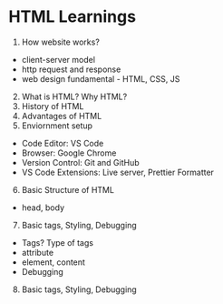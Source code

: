 # HTML Learnings

1. How website works?

- client-server model
- http request and response
- web design fundamental - HTML, CSS, JS

2. What is HTML? Why HTML?
3. History of HTML
4. Advantages of HTML
5. Enviornment setup

- Code Editor: VS Code
- Browser: Google Chrome
- Version Control: Git and GitHub
- VS Code Extensions: Live server, Prettier Formatter

6. Basic Structure of HTML

- head, body

7. Basic tags, Styling, Debugging

- Tags? Type of tags
- attribute
- element, content
- Debugging

8. Basic tags, Styling, Debugging
